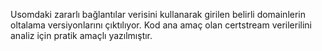 Usomdaki zararlı bağlantılar verisini kullanarak girilen belirli domainlerin oltalama versiyonlarını çıktılıyor.
Kod ana amaç olan certstream verilerilini analiz için pratik amaçlı yazılmıştır.
